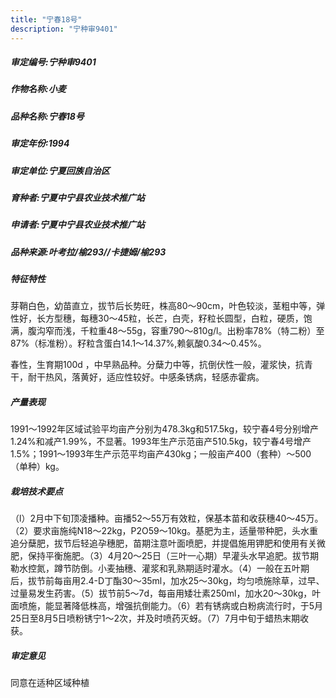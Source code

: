 ```yaml
---
title: "宁春18号"
description: "宁种审9401"
---
```

##### 审定编号:宁种审9401

##### 作物名称:小麦

##### 品种名称:宁春18号

##### 审定年份:1994

##### 审定单位:宁夏回族自治区

##### 育种者:宁夏中宁县农业技术推广站

##### 申请者:宁夏中宁县农业技术推广站

##### 品种来源:叶考拉/榆293//卡捷姆/榆293

##### 特征特性
芽鞘白色，幼苗直立，拔节后长势旺，株高80～90cm，叶色较淡，茎粗中等，弹性好，长方型穗，每穗30～45粒，长芒，白壳，籽粒长圆型，白粒，硬质，饱满，腹沟窄而浅，千粒重48～55g，容重790～810g/l。出粉率78%（特二粉）至87%（标准粉）。籽粒含蛋白14.1～14.37%,赖氨酸0.34～0.45%。
春性，生育期100d ，中早熟品种。分蘖力中等，抗倒伏性一般，灌浆快，抗青干，耐干热风，落黄好，适应性较好。中感条锈病，轻感赤霍病。


##### 产量表现
1991～1992年区域试验平均亩产分别为478.3kg和517.5kg，较宁春4号分别增产1.24%和减产1.99%，不显著。1993年生产示范亩产510.5kg，较宁春4号增产1.5%；1991～1993年生产示范平均亩产430kg；一般亩产400（套种）～500（单种）kg。

##### 栽培技术要点
（l）2月中下旬顶凌播种。亩播52～55万有效粒，保基本苗和收获穗40～45万。（2）要求亩施纯N18～22kg，P2O59～10kg。基肥为主，适量带种肥，头水重追分蘖肥，拔节后轻追孕穗肥，苗期注意叶面喷肥，并提倡施用钾肥和使用有关微肥，保持平衡施肥。（3）4月20～25日（三叶一心期）早灌头水早追肥。拔节期勒水控氮，蹲节防倒。小麦抽穗、灌浆和乳熟期适时灌水。（4）一般在五叶期后，拔节前每亩用2.4-D丁酯30～35ml，加水25～30kg，均匀喷施除草，过早、过量易发生药害。（5）拔节前5～7d，每亩用矮壮素250ml，加水20～30kg，叶面喷施，能显著降低株高，增强抗倒能力。（6）若有锈病或白粉病流行时，于5月25日至8月5日喷粉锈宁1～2次，并及时喷药灭蚜。（7）7月中旬于蜡热末期收获。

##### 审定意见
同意在适种区域种植
